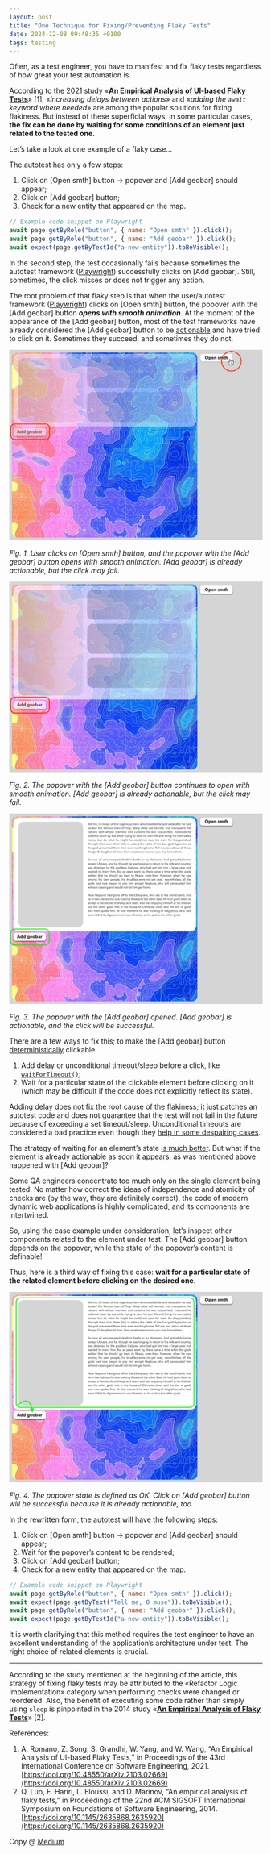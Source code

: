 ```yaml
---
layout: post
title: "One Technique for Fixing/Preventing Flaky Tests"
date: 2024-12-08 09:48:35 +0100
tags: testing
---
```


Often, as a test engineer, you have to manifest and fix flaky tests regardless of how great your test automation is.

According to the 2021 study «**[An Empirical Analysis of UI-based Flaky Tests](https://arxiv.org/abs/2103.02669)**» [1], «_increasing delays between actions_» and «_adding the `await` keyword where needed_» are among the popular solutions for fixing flakiness. But instead of these superficial ways, in some particular cases, **the fix can be done by waiting for some conditions of an element just related to the tested one.**

Let’s take a look at one example of a flaky case…

The autotest has only a few steps:

1. Click on [Open smth] button → popover and [Add geobar] should appear;
2. Click on [Add geobar] button;
3. Check for a new entity that appeared on the map.

```javascript
// Example code snippet on Playwright
await page.getByRole("button", { name: "Open smth" }).click();
await page.getByRole("button", { name: "Add geobar" }).click();
await expect(page.getByTestId("a-new-entity")).toBeVisible();
```

In the second step, the test occasionally fails because sometimes the autotest framework ([Playwright](https://playwright.dev/)) successfully clicks on [Add geobar]. Still, sometimes, the click misses or does not trigger any action.

The root problem of that flaky step is that when the user/autotest framework ([Playwright](https://playwright.dev/)) clicks on [Open smth] button, the popover with the [Add geobar] button **_opens with smooth animation_**. At the moment of the appearance of the [Add geobar] button, most of the test frameworks have already considered the [Add geobar] button to be [actionable](https://playwright.dev/docs/actionability) and have tried to click on it. Sometimes they succeed, and sometimes they do not.

![Fig. 1.](/assets/2024-12-08/01.jpg)

_Fig. 1. User clicks on [Open smth] button, and the popover with the [Add geobar] button opens with smooth animation. [Add geobar] is already actionable, but the click may fail._

![Fig. 2.](/assets/2024-12-08/02.jpg)

_Fig. 2. The popover with the [Add geobar] button continues to open with smooth animation. [Add geobar] is already actionable, but the click may fail._

![Fig. 3.](/assets/2024-12-08/03.jpg)

_Fig. 3. The popover with the [Add geobar] opened. [Add geobar] is actionable, and the click will be successful._

There are a few ways to fix this; to make the [Add geobar] button [deterministically](https://en.wikipedia.org/wiki/Deterministic_system#In_computer_science) clickable.

1. Add delay or unconditional timeout/sleep before a click, like [`waitForTimeout()`](https://playwright.dev/docs/api/class-page#page-wait-for-timeout);
2. Wait for a particular state of the clickable element before clicking on it (which may be difficult if the code does not explicitly reflect its state).

Adding delay does not fix the root cause of the flakiness; it just patches an autotest code and does not guarantee that the test will not fail in the future because of exceeding a set timeout/sleep. Unconditional timeouts are considered a bad practice even though they [help in some despairing cases](https://adequatica.github.io/2024/09/04/timeouts-against-flaky-tests-true-cases-with-playwright.html).

The strategy of waiting for an element’s state [is much better](https://adequatica.github.io/2022/09/20/principles-of-writing-automated-tests.html#4-no-unconditional-expectation). But what if the element is already actionable as soon it appears, as was mentioned above happened with [Add geobar]?

Some QA engineers concentrate too much only on the single element being tested. No matter how correct the ideas of independence and atomicity of checks are (by the way, they are definitely correct), the code of modern dynamic web applications is highly complicated, and its components are intertwined.

So, using the case example under consideration, let’s inspect other components related to the element under test. The [Add geobar] button depends on the popover, while the state of the popover’s content is definable!

Thus, here is a third way of fixing this case: **wait for a particular state of the related element before clicking on the desired one.**

![Fig. 4.](/assets/2024-12-08/04.jpg)

_Fig. 4. The popover state is defined as OK. Click on [Add geobar] button will be successful because it is already actionable, too._

In the rewritten form, the autotest will have the following steps:

1. Click on [Open smth] button → popover and [Add geobar] should appear;
2. Wait for the popover’s content to be rendered;
3. Click on [Add geobar] button;
4. Check for a new entity that appeared on the map.

```javascript
// Example code snippet on Playwright
await page.getByRole("button", { name: "Open smth" }).click();
await expect(page.getByText("Tell me, O muse")).toBeVisible();
await page.getByRole("button", { name: "Add geobar" }).click();
await expect(page.getByTestId("a-new-entity")).toBeVisible();
```

It is worth clarifying that this method requires the test engineer to have an excellent understanding of the application’s architecture under test. The right choice of related elements is crucial.

---

According to the study mentioned at the beginning of the article, this strategy of fixing flaky tests may be attributed to the «Refactor Logic Implementation» category when performing checks were changed or reordered. Also, the benefit of executing some code rather than simply using `sleep` is pinpointed in the 2014 study «**[An Empirical Analysis of Flaky Tests](https://mir.cs.illinois.edu/marinov/publications/LuoETAL14FlakyTestsAnalysis.pdf)**» [2].

References:

1. A. Romano, Z. Song, S. Grandhi, W. Yang, and W. Wang, “An Empirical Analysis of UI-based Flaky Tests,” in Proceedings of the 43rd International Conference on Software Engineering, 2021. [https://doi.org/10.48550/arXiv.2103.02669](https://doi.org/10.48550/arXiv.2103.02669)
2. Q. Luo, F. Hariri, L. Eloussi, and D. Marinov, “An empirical analysis of flaky tests,” in Proceedings of the 22nd ACM SIGSOFT International Symposium on Foundations of Software Engineering, 2014. [https://doi.org/10.1145/2635868.2635920](https://doi.org/10.1145/2635868.2635920)

Copy @ [Medium](https://adequatica.medium.com/one-technique-for-fixing-preventing-flaky-tests-afbfd4f46639)
